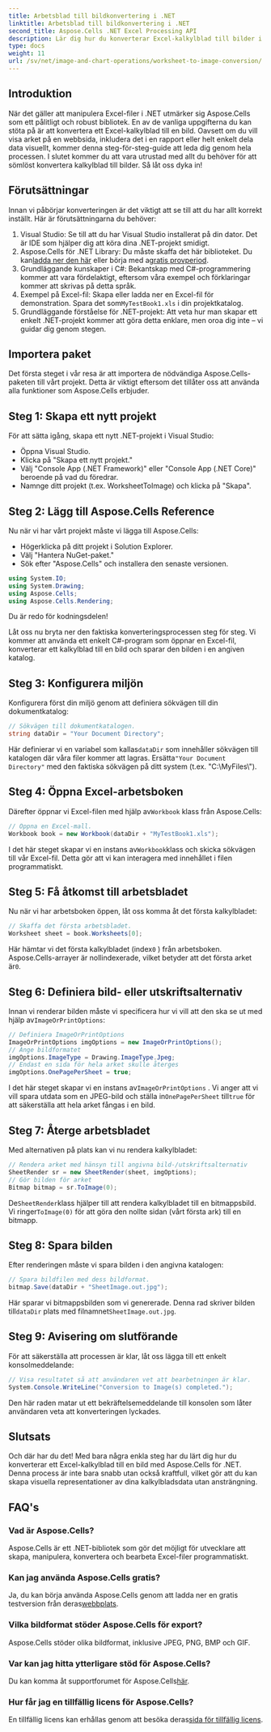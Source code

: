 ```yaml
---
title: Arbetsblad till bildkonvertering i .NET
linktitle: Arbetsblad till bildkonvertering i .NET
second_title: Aspose.Cells .NET Excel Processing API
description: Lär dig hur du konverterar Excel-kalkylblad till bilder i .NET med Aspose.Cells med vår steg-för-steg-guide. Effektivisera din datavisualisering.
type: docs
weight: 11
url: /sv/net/image-and-chart-operations/worksheet-to-image-conversion/
---
```

## Introduktion
När det gäller att manipulera Excel-filer i .NET utmärker sig Aspose.Cells som ett pålitligt och robust bibliotek. En av de vanliga uppgifterna du kan stöta på är att konvertera ett Excel-kalkylblad till en bild. Oavsett om du vill visa arket på en webbsida, inkludera det i en rapport eller helt enkelt dela data visuellt, kommer denna steg-för-steg-guide att leda dig genom hela processen. I slutet kommer du att vara utrustad med allt du behöver för att sömlöst konvertera kalkylblad till bilder. Så låt oss dyka in!
## Förutsättningar
Innan vi påbörjar konverteringen är det viktigt att se till att du har allt korrekt inställt. Här är förutsättningarna du behöver:
1. Visual Studio: Se till att du har Visual Studio installerat på din dator. Det är IDE som hjälper dig att köra dina .NET-projekt smidigt.
2. Aspose.Cells för .NET Library: Du måste skaffa det här biblioteket. Du kan[ladda ner den här](https://releases.aspose.com/cells/net/) eller börja med a[gratis provperiod](https://releases.aspose.com/).
3. Grundläggande kunskaper i C#: Bekantskap med C#-programmering kommer att vara fördelaktigt, eftersom våra exempel och förklaringar kommer att skrivas på detta språk.
4.  Exempel på Excel-fil: Skapa eller ladda ner en Excel-fil för demonstration. Spara det som`MyTestBook1.xls` i din projektkatalog.
5. Grundläggande förståelse för .NET-projekt: Att veta hur man skapar ett enkelt .NET-projekt kommer att göra detta enklare, men oroa dig inte – vi guidar dig genom stegen.
## Importera paket
Det första steget i vår resa är att importera de nödvändiga Aspose.Cells-paketen till vårt projekt. Detta är viktigt eftersom det tillåter oss att använda alla funktioner som Aspose.Cells erbjuder.
## Steg 1: Skapa ett nytt projekt 
För att sätta igång, skapa ett nytt .NET-projekt i Visual Studio:
- Öppna Visual Studio.
- Klicka på "Skapa ett nytt projekt."
- Välj "Console App (.NET Framework)" eller "Console App (.NET Core)" beroende på vad du föredrar.
- Namnge ditt projekt (t.ex. WorksheetToImage) och klicka på "Skapa".
## Steg 2: Lägg till Aspose.Cells Reference
Nu när vi har vårt projekt måste vi lägga till Aspose.Cells:
- Högerklicka på ditt projekt i Solution Explorer.
- Välj "Hantera NuGet-paket."
- Sök efter "Aspose.Cells" och installera den senaste versionen.
```csharp
using System.IO;
using System.Drawing;
using Aspose.Cells;
using Aspose.Cells.Rendering;
```
Du är redo för kodningsdelen!

Låt oss nu bryta ner den faktiska konverteringsprocessen steg för steg. Vi kommer att använda ett enkelt C#-program som öppnar en Excel-fil, konverterar ett kalkylblad till en bild och sparar den bilden i en angiven katalog.
## Steg 3: Konfigurera miljön
Konfigurera först din miljö genom att definiera sökvägen till din dokumentkatalog:
```csharp
// Sökvägen till dokumentkatalogen.
string dataDir = "Your Document Directory";
```
 Här definierar vi en variabel som kallas`dataDir` som innehåller sökvägen till katalogen där våra filer kommer att lagras. Ersätta`"Your Document Directory"` med den faktiska sökvägen på ditt system (t.ex. "C:\\MyFiles\\").
## Steg 4: Öppna Excel-arbetsboken
 Därefter öppnar vi Excel-filen med hjälp av`Workbook` klass från Aspose.Cells:
```csharp
// Öppna en Excel-mall.
Workbook book = new Workbook(dataDir + "MyTestBook1.xls");
```
 I det här steget skapar vi en instans av`Workbook`klass och skicka sökvägen till vår Excel-fil. Detta gör att vi kan interagera med innehållet i filen programmatiskt.
## Steg 5: Få åtkomst till arbetsbladet
Nu när vi har arbetsboken öppen, låt oss komma åt det första kalkylbladet:
```csharp
// Skaffa det första arbetsbladet.
Worksheet sheet = book.Worksheets[0];
```
 Här hämtar vi det första kalkylbladet (index`0` ) från arbetsboken. Aspose.Cells-arrayer är nollindexerade, vilket betyder att det första arket är`0`.
## Steg 6: Definiera bild- eller utskriftsalternativ
 Innan vi renderar bilden måste vi specificera hur vi vill att den ska se ut med hjälp av`ImageOrPrintOptions`:
```csharp
// Definiera ImageOrPrintOptions
ImageOrPrintOptions imgOptions = new ImageOrPrintOptions();
// Ange bildformatet
imgOptions.ImageType = Drawing.ImageType.Jpeg;
// Endast en sida för hela arket skulle återges
imgOptions.OnePagePerSheet = true;
```
 I det här steget skapar vi en instans av`ImageOrPrintOptions` . Vi anger att vi vill spara utdata som en JPEG-bild och ställa in`OnePagePerSheet` till`true` för att säkerställa att hela arket fångas i en bild.
## Steg 7: Återge arbetsbladet
Med alternativen på plats kan vi nu rendera kalkylbladet:
```csharp
// Rendera arket med hänsyn till angivna bild-/utskriftsalternativ
SheetRender sr = new SheetRender(sheet, imgOptions);
// Gör bilden för arket
Bitmap bitmap = sr.ToImage(0);
```
 De`SheetRender`klass hjälper till att rendera kalkylbladet till en bitmappsbild. Vi ringer`ToImage(0)` för att göra den nollte sidan (vårt första ark) till en bitmapp.
## Steg 8: Spara bilden
Efter renderingen måste vi spara bilden i den angivna katalogen:
```csharp
// Spara bildfilen med dess bildformat.
bitmap.Save(dataDir + "SheetImage.out.jpg");
```
 Här sparar vi bitmappsbilden som vi genererade. Denna rad skriver bilden till`dataDir` plats med filnamnet`SheetImage.out.jpg`.
## Steg 9: Avisering om slutförande
För att säkerställa att processen är klar, låt oss lägga till ett enkelt konsolmeddelande:
```csharp
// Visa resultatet så att användaren vet att bearbetningen är klar.
System.Console.WriteLine("Conversion to Image(s) completed.");
```
Den här raden matar ut ett bekräftelsemeddelande till konsolen som låter användaren veta att konverteringen lyckades.
## Slutsats
Och där har du det! Med bara några enkla steg har du lärt dig hur du konverterar ett Excel-kalkylblad till en bild med Aspose.Cells för .NET. Denna process är inte bara snabb utan också kraftfull, vilket gör att du kan skapa visuella representationer av dina kalkylbladsdata utan ansträngning.
## FAQ's
### Vad är Aspose.Cells?
Aspose.Cells är ett .NET-bibliotek som gör det möjligt för utvecklare att skapa, manipulera, konvertera och bearbeta Excel-filer programmatiskt.
### Kan jag använda Aspose.Cells gratis?
 Ja, du kan börja använda Aspose.Cells genom att ladda ner en gratis testversion från deras[webbplats](https://releases.aspose.com/).
### Vilka bildformat stöder Aspose.Cells för export?
Aspose.Cells stöder olika bildformat, inklusive JPEG, PNG, BMP och GIF.
### Var kan jag hitta ytterligare stöd för Aspose.Cells?
 Du kan komma åt supportforumet för Aspose.Cells[här](https://forum.aspose.com/c/cells/9).
### Hur får jag en tillfällig licens för Aspose.Cells?
 En tillfällig licens kan erhållas genom att besöka deras[sida för tillfällig licens](https://purchase.aspose.com/temporary-license/).